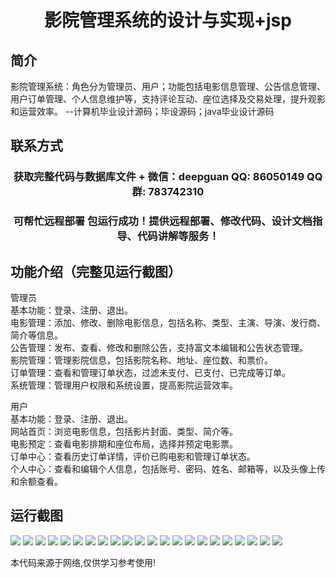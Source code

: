 <p><h1 align="center">影院管理系统的设计与实现+jsp</h1></p>

## 简介
影院管理系统：角色分为管理员、用户；功能包括电影信息管理、公告信息管理、用户订单管理、个人信息维护等，支持评论互动、座位选择及交易处理，提升观影和运营效率。    --计算机毕业设计源码；毕设源码；java毕业设计源码


## 联系方式
<p><h3 align="center">获取完整代码与数据库文件 + 微信：deepguan QQ: 86050149 QQ群: 783742310</h3></p>
<p><h3 align="center">可帮忙远程部署 包运行成功！提供远程部署、修改代码、设计文档指导、代码讲解等服务！</h3></p>

## 功能介绍（完整见运行截图）
管理员  
基本功能：登录、注册、退出。  
电影管理：添加、修改、删除电影信息，包括名称、类型、主演、导演、发行商、简介等信息。  
公告管理：发布、查看、修改和删除公告，支持富文本编辑和公告状态管理。  
影院管理：管理影院信息，包括影院名称、地址、座位数、和票价。  
订单管理：查看和管理订单状态，过滤未支付、已支付、已完成等订单。  
系统管理：管理用户权限和系统设置，提高影院运营效率。

用户  
基本功能：登录、注册、退出。  
网站首页：浏览电影信息，包括影片封面、类型、简介等。  
电影预定：查看电影排期和座位布局，选择并预定电影票。  
订单中心：查看历史订单详情，评价已购电影和管理订单状态。  
个人中心：查看和编辑个人信息，包括账号、密码、姓名、邮箱等，以及头像上传和余额查看。


## 运行截图
![](img/001.jpg)
![](img/002.jpg)
![](img/003.jpg)
![](img/004.jpg)
![](img/005.jpg)
![](img/006.jpg)
![](img/007.jpg)
![](img/008.jpg)
![](img/009.jpg)
![](img/010.jpg)
![](img/011.jpg)
![](img/012.jpg)
![](img/013.jpg)
![](img/014.jpg)
![](img/015.jpg)
![](img/016.jpg)
![](img/017.jpg)
![](img/018.jpg)
![](img/019.jpg)
![](img/020.jpg)
![](img/021.jpg)
![](img/022.jpg)

<p>本代码来源于网络,仅供学习参考使用!</p>
